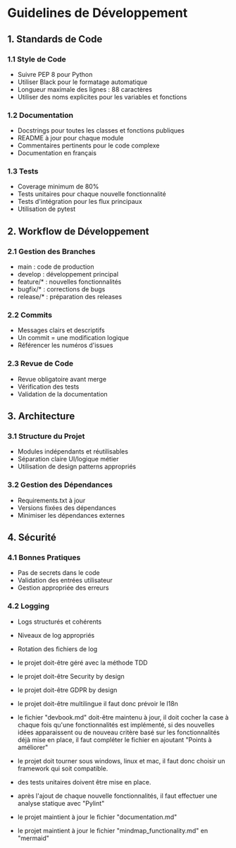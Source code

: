 # Guidelines de Développement

## 1. Standards de Code

### 1.1 Style de Code
- Suivre PEP 8 pour Python
- Utiliser Black pour le formatage automatique
- Longueur maximale des lignes : 88 caractères
- Utiliser des noms explicites pour les variables et fonctions

### 1.2 Documentation
- Docstrings pour toutes les classes et fonctions publiques
- README à jour pour chaque module
- Commentaires pertinents pour le code complexe
- Documentation en français

### 1.3 Tests
- Coverage minimum de 80%
- Tests unitaires pour chaque nouvelle fonctionnalité
- Tests d'intégration pour les flux principaux
- Utilisation de pytest

## 2. Workflow de Développement

### 2.1 Gestion des Branches
- main : code de production
- develop : développement principal
- feature/* : nouvelles fonctionnalités
- bugfix/* : corrections de bugs
- release/* : préparation des releases

### 2.2 Commits
- Messages clairs et descriptifs
- Un commit = une modification logique
- Référencer les numéros d'issues

### 2.3 Revue de Code
- Revue obligatoire avant merge
- Vérification des tests
- Validation de la documentation

## 3. Architecture

### 3.1 Structure du Projet
- Modules indépendants et réutilisables
- Séparation claire UI/logique métier
- Utilisation de design patterns appropriés

### 3.2 Gestion des Dépendances
- Requirements.txt à jour
- Versions fixées des dépendances
- Minimiser les dépendances externes

## 4. Sécurité

### 4.1 Bonnes Pratiques
- Pas de secrets dans le code
- Validation des entrées utilisateur
- Gestion appropriée des erreurs

### 4.2 Logging
- Logs structurés et cohérents
- Niveaux de log appropriés
- Rotation des fichiers de log

- le projet doit-être géré avec la méthode TDD
- le projet doit-être Security by design
- le projet doit-être GDPR by design
- le projet doit-être multilingue il faut donc prévoir le l18n
- le fichier "devbook.md" doit-être maintenu à jour, il doit cocher la case à chaque fois qu'une fonctionnalités est implémenté, si des nouvelles idées apparaissent ou de nouveau critère basé sur les fonctionnalités déjà mise en place, il faut compléter le fichier en ajoutant "Points à améliorer"
- le projet doit tourner sous windows, linux et mac, il faut donc choisir un framework qui soit compatible.
- des tests unitaires doivent être mise en place.
- après l'ajout de chaque nouvelle fonctionnalités, il faut effectuer une analyse statique avec "Pylint"
- le projet maintient à jour le fichier "documentation.md"
- le projet maintient à jour le fichier "mindmap_functionality.md" en "mermaid"